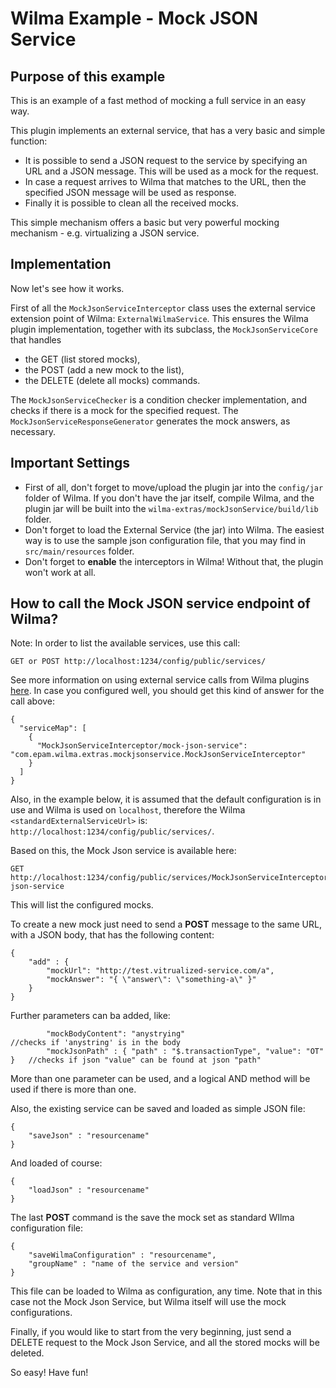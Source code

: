 Wilma Example - Mock JSON Service
====================================

Purpose of this example
---------------------------------------
This is an example of a fast method of mocking a full service in an easy way.

This plugin implements an external service, that has a very basic and simple function:
- It is possible to send a JSON request to the service by specifying an URL and a JSON message. This will be used as a mock for the request.
- In case a request arrives to Wilma that matches to the URL, then the specified JSON message will be used as response.
- Finally it is possible to clean all the received mocks.

This simple mechanism offers a basic but very powerful mocking mechanism - e.g. virtualizing a JSON service.

Implementation
---------------------------------------
Now let's see how it works.

First of all the `MockJsonServiceInterceptor` class uses the external service extension point of Wilma: `ExternalWilmaService`.
This ensures the Wilma plugin implementation, together with its subclass, the `MockJsonServiceCore` that handles 
- the GET (list stored mocks),
- the POST (add a new mock to the list),
- the DELETE (delete all mocks)
commands.

The `MockJsonServiceChecker` is a condition checker implementation, and checks if there is a mock for the specified request.
The `MockJsonServiceResponseGenerator` generates the mock answers, as necessary.

Important Settings
---------------------------------------
+ First of all, don't forget to move/upload the plugin jar into the `config/jar` folder of Wilma.
If you don't have the jar itself, compile Wilma, 
and the plugin jar will be built into the `wilma-extras/mockJsonService/build/lib` folder.
+ Don't forget to load the External Service (the jar) into Wilma. The easiest way is to use the sample json configuration file, that you may find in `src/main/resources` folder.
+ Don't forget to **enable** the interceptors in Wilma! Without that, the plugin won't work at all.

How to call the Mock JSON service endpoint of Wilma?
---------------------------------------
Note: In order to list the available services, use this call:
```
GET or POST http://localhost:1234/config/public/services/
```
See more information on using external service calls from Wilma plugins [here](https://github.com/epam/Wilma/wiki/Wilma-Extras:-Service-Endpoint-Extensions-in-Plugins).
In case you configured well, you should get this kind of answer for the call above:
```
{
  "serviceMap": [
    {
      "MockJsonServiceInterceptor/mock-json-service": "com.epam.wilma.extras.mockjsonservice.MockJsonServiceInterceptor"
    }
  ]
}
```
Also, in the example below, it is assumed that the default configuration is in use and Wilma is used on `localhost`,
therefore the Wilma `<standardExternalServiceUrl>` is: `http://localhost:1234/config/public/services/`.

Based on this, the Mock Json service is available here:

```
GET http://localhost:1234/config/public/services/MockJsonServiceInterceptor/mock-json-service
```

This will list the configured mocks.

To create a new mock just need to send a **POST** message to the same URL, with a JSON body, that has the following content:
```
{ 
    "add" : {
        "mockUrl": "http://test.vitrualized-service.com/a",
        "mockAnswer": "{ \"answer\": \"something-a\" }"
    }
}
```
Further parameters can ba added, like:
```
        "mockBodyContent": "anystrying"                             //checks if 'anystring' is in the body
        "mockJsonPath" : { "path" : "$.transactionType", "value": "OT" }   //checks if json "value" can be found at json "path" 
```
More than one parameter can be used, and a logical AND method will be used if there is more than one.

Also, the existing service can be saved and loaded as simple JSON file:
```
{ 
    "saveJson" : "resourcename"
}
```
And loaded of course:
```
{ 
    "loadJson" : "resourcename"
}
```
The last **POST** command is the save the mock set as standard WIlma configuration file:
```
{ 
    "saveWilmaConfiguration" : "resourcename",
    "groupName" : "name of the service and version"
}
```
This file can be loaded to Wilma as configuration, any time. Note that in this case not the Mock Json Service, but Wilma itself will use the mock configurations.

Finally, if you would like to start from the very beginning, just send a DELETE request to the Mock Json Service, and all the stored mocks will be deleted.

So easy! Have fun!
